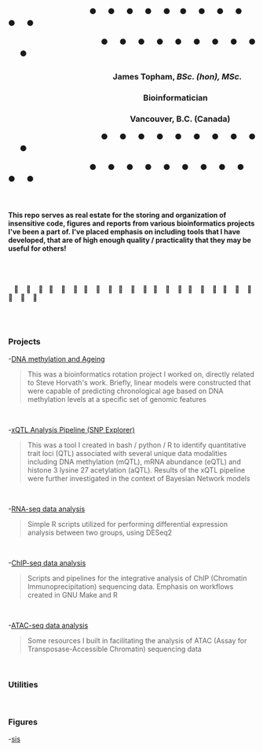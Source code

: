 &nbsp;&nbsp;&nbsp;&nbsp;&nbsp;&nbsp;&nbsp;&nbsp;&nbsp;&nbsp;&nbsp;&nbsp;&nbsp;&nbsp;&nbsp;&nbsp;&nbsp;&nbsp;&nbsp;&nbsp;&nbsp;&nbsp;&nbsp;&nbsp;&nbsp;&nbsp;&nbsp;&nbsp;&nbsp;&nbsp;&nbsp;&nbsp;&nbsp;&nbsp;&nbsp;&nbsp;&nbsp;&nbsp;&nbsp;&nbsp;&nbsp;&nbsp;:black_circle:&nbsp;&nbsp;&nbsp;&nbsp;&nbsp;&nbsp;:black_circle:&nbsp;&nbsp;&nbsp;&nbsp;&nbsp;&nbsp;:black_circle:&nbsp;&nbsp;&nbsp;&nbsp;&nbsp;&nbsp;:black_circle:&nbsp;&nbsp;&nbsp;&nbsp;&nbsp;&nbsp;:black_circle:&nbsp;&nbsp;&nbsp;&nbsp;&nbsp;:black_circle:&nbsp;&nbsp;&nbsp;&nbsp;&nbsp;&nbsp;:black_circle:&nbsp;&nbsp;&nbsp;&nbsp;&nbsp;&nbsp;:black_circle:&nbsp;&nbsp;&nbsp;&nbsp;&nbsp;&nbsp;:black_circle:&nbsp;&nbsp;&nbsp;&nbsp;&nbsp;&nbsp;:black_circle:&nbsp;&nbsp;&nbsp;&nbsp;&nbsp;&nbsp;:black_circle:

&nbsp;&nbsp;&nbsp;&nbsp;&nbsp;&nbsp;&nbsp;&nbsp;&nbsp;&nbsp;&nbsp;&nbsp;&nbsp;&nbsp;&nbsp;&nbsp;&nbsp;&nbsp;&nbsp;&nbsp;&nbsp;&nbsp;&nbsp;&nbsp;&nbsp;&nbsp;&nbsp;&nbsp;&nbsp;&nbsp;&nbsp;&nbsp;&nbsp;&nbsp;&nbsp;&nbsp;&nbsp;&nbsp;&nbsp;&nbsp;&nbsp;&nbsp;&nbsp;&nbsp;&nbsp;&nbsp;&nbsp;&nbsp;:black_circle:&nbsp;&nbsp;&nbsp;&nbsp;&nbsp;&nbsp;:black_circle:&nbsp;&nbsp;&nbsp;&nbsp;&nbsp;&nbsp;:black_circle:&nbsp;&nbsp;&nbsp;&nbsp;&nbsp;&nbsp;:black_circle:&nbsp;&nbsp;&nbsp;&nbsp;&nbsp;&nbsp;:black_circle:&nbsp;&nbsp;&nbsp;&nbsp;&nbsp;&nbsp;:black_circle:&nbsp;&nbsp;&nbsp;&nbsp;&nbsp;&nbsp;:black_circle:&nbsp;&nbsp;&nbsp;&nbsp;&nbsp;&nbsp;:black_circle:&nbsp;&nbsp;&nbsp;&nbsp;&nbsp;&nbsp;:black_circle:&nbsp;&nbsp;&nbsp;&nbsp;&nbsp;&nbsp;:black_circle:

### &nbsp;&nbsp;&nbsp;&nbsp;&nbsp;&nbsp;&nbsp;&nbsp;&nbsp;&nbsp;&nbsp;&nbsp;&nbsp;&nbsp;&nbsp;&nbsp;&nbsp;&nbsp;&nbsp;&nbsp;&nbsp;&nbsp;&nbsp;&nbsp;&nbsp;&nbsp;&nbsp;&nbsp;&nbsp;&nbsp;&nbsp;&nbsp;&nbsp;&nbsp;&nbsp;&nbsp;&nbsp;&nbsp;&nbsp;&nbsp;&nbsp;&nbsp;&nbsp;&nbsp;&nbsp;&nbsp;&nbsp;&nbsp;&nbsp;&nbsp;&nbsp;&nbsp;&nbsp;&nbsp;&nbsp;James Topham, *BSc. (hon), MSc.*
### &nbsp;&nbsp;&nbsp;&nbsp;&nbsp;&nbsp;&nbsp;&nbsp;&nbsp;&nbsp;&nbsp;&nbsp;&nbsp;&nbsp;&nbsp;&nbsp;&nbsp;&nbsp;&nbsp;&nbsp;&nbsp;&nbsp;&nbsp;&nbsp;&nbsp;&nbsp;&nbsp;&nbsp;&nbsp;&nbsp;&nbsp;&nbsp;&nbsp;&nbsp;&nbsp;&nbsp;&nbsp;&nbsp;&nbsp;&nbsp;&nbsp;&nbsp;&nbsp;&nbsp;&nbsp;&nbsp;&nbsp;&nbsp;&nbsp;&nbsp;&nbsp;&nbsp;&nbsp;&nbsp;&nbsp;&nbsp;&nbsp;&nbsp;&nbsp;&nbsp;&nbsp;&nbsp;&nbsp;&nbsp;&nbsp;&nbsp;&nbsp;&nbsp;&nbsp;&nbsp;&nbsp;Bioinformatician
### &nbsp;&nbsp;&nbsp;&nbsp;&nbsp;&nbsp;&nbsp;&nbsp;&nbsp;&nbsp;&nbsp;&nbsp;&nbsp;&nbsp;&nbsp;&nbsp;&nbsp;&nbsp;&nbsp;&nbsp;&nbsp;&nbsp;&nbsp;&nbsp;&nbsp;&nbsp;&nbsp;&nbsp;&nbsp;&nbsp;&nbsp;&nbsp;&nbsp;&nbsp;&nbsp;&nbsp;&nbsp;&nbsp;&nbsp;&nbsp;&nbsp;&nbsp;&nbsp;&nbsp;&nbsp;&nbsp;&nbsp;&nbsp;&nbsp;&nbsp;&nbsp;&nbsp;&nbsp;&nbsp;&nbsp;&nbsp;&nbsp;&nbsp;&nbsp;&nbsp;&nbsp;&nbsp;&nbsp;&nbsp;Vancouver, B.C. (Canada)

&nbsp;&nbsp;&nbsp;&nbsp;&nbsp;&nbsp;&nbsp;&nbsp;&nbsp;&nbsp;&nbsp;&nbsp;&nbsp;&nbsp;&nbsp;&nbsp;&nbsp;&nbsp;&nbsp;&nbsp;&nbsp;&nbsp;&nbsp;&nbsp;&nbsp;&nbsp;&nbsp;&nbsp;&nbsp;&nbsp;&nbsp;&nbsp;&nbsp;&nbsp;&nbsp;&nbsp;&nbsp;&nbsp;&nbsp;&nbsp;&nbsp;&nbsp;&nbsp;&nbsp;&nbsp;&nbsp;&nbsp;&nbsp;:black_circle:&nbsp;&nbsp;&nbsp;&nbsp;&nbsp;&nbsp;:black_circle:&nbsp;&nbsp;&nbsp;&nbsp;&nbsp;&nbsp;:black_circle:&nbsp;&nbsp;&nbsp;&nbsp;&nbsp;&nbsp;:black_circle:&nbsp;&nbsp;&nbsp;&nbsp;&nbsp;&nbsp;:black_circle:&nbsp;&nbsp;&nbsp;&nbsp;&nbsp;&nbsp;:black_circle:&nbsp;&nbsp;&nbsp;&nbsp;&nbsp;&nbsp;:black_circle:&nbsp;&nbsp;&nbsp;&nbsp;&nbsp;&nbsp;:black_circle:&nbsp;&nbsp;&nbsp;&nbsp;&nbsp;&nbsp;:black_circle:&nbsp;&nbsp;&nbsp;&nbsp;&nbsp;&nbsp;:black_circle:

&nbsp;&nbsp;&nbsp;&nbsp;&nbsp;&nbsp;&nbsp;&nbsp;&nbsp;&nbsp;&nbsp;&nbsp;&nbsp;&nbsp;&nbsp;&nbsp;&nbsp;&nbsp;&nbsp;&nbsp;&nbsp;&nbsp;&nbsp;&nbsp;&nbsp;&nbsp;&nbsp;&nbsp;&nbsp;&nbsp;&nbsp;&nbsp;&nbsp;&nbsp;&nbsp;&nbsp;&nbsp;&nbsp;&nbsp;&nbsp;&nbsp;&nbsp;:black_circle:&nbsp;&nbsp;&nbsp;&nbsp;&nbsp;&nbsp;:black_circle:&nbsp;&nbsp;&nbsp;&nbsp;&nbsp;&nbsp;:black_circle:&nbsp;&nbsp;&nbsp;&nbsp;&nbsp;&nbsp;:black_circle:&nbsp;&nbsp;&nbsp;&nbsp;&nbsp;&nbsp;:black_circle:&nbsp;&nbsp;&nbsp;&nbsp;&nbsp;&nbsp;:black_circle:&nbsp;&nbsp;&nbsp;&nbsp;&nbsp;&nbsp;:black_circle:&nbsp;&nbsp;&nbsp;&nbsp;&nbsp;&nbsp;:black_circle:&nbsp;&nbsp;&nbsp;&nbsp;&nbsp;&nbsp;:black_circle:&nbsp;&nbsp;&nbsp;&nbsp;&nbsp;&nbsp;:black_circle:&nbsp;&nbsp;&nbsp;&nbsp;&nbsp;&nbsp;:black_circle:

<br>

#### This repo serves as real estate for the storing and organization of insensitive code, figures and reports from various bioinformatics projects I've been a part of. I've placed emphasis on including tools that I have developed, that are of high enough quality / practicality that they may be useful for others!

<br>
<br>

&nbsp;&nbsp; :sheep: &nbsp;&nbsp; :sheep: &nbsp;&nbsp; :sheep:&nbsp;&nbsp; :sheep: &nbsp;&nbsp; :sheep: &nbsp;&nbsp; :sheep:&nbsp;&nbsp; :sheep: &nbsp;&nbsp; :sheep: &nbsp;&nbsp; :sheep:&nbsp;&nbsp; :sheep: &nbsp;&nbsp; :sheep: &nbsp;&nbsp; :sheep:&nbsp;&nbsp; :sheep: &nbsp;&nbsp; :sheep: &nbsp;&nbsp; :sheep:&nbsp;&nbsp; :sheep: &nbsp;&nbsp; :sheep: &nbsp;&nbsp; :sheep:&nbsp;&nbsp; :sheep: &nbsp;&nbsp; :sheep: &nbsp;&nbsp; :sheep:&nbsp;&nbsp; :sheep: &nbsp;&nbsp; :sheep: &nbsp;&nbsp; :sheep:

<br>
<br>

### **Projects**

-[DNA methylation and Ageing](KMT2D_hypermutation_andSig.md)

> This was a bioinformatics rotation project I worked on,
> directly related to Steve Horvath's work. Briefly, linear
> models were constructed that were capable of predicting
> chronological age based on DNA methylation levels at a 
> specific set of genomic features

<br>

-[xQTL Analysis Pipeline (SNP Explorer)](KMT2D_hypermutation_andSig.md)

> This was a tool I created in bash / python / R to identify
> quantitative trait loci (QTL) associated with several
> unique data modalities including DNA methylation (mQTL),
> mRNA abundance (eQTL) and histone 3 lysine 27 acetylation
> (aQTL). Results of the xQTL pipeline were further 
> investigated in the context of Bayesian Network models

<br>

-[RNA-seq data analysis](KMT2D_hypermutation_andSig.md)

> Simple R scripts utilized for performing differential 
> expression analysis between two groups, using DESeq2

<br>

-[ChIP-seq data analysis](KMT2D_hypermutation_andSig.md)

> Scripts and pipelines for the integrative analysis of ChIP
> (Chromatin Immunoprecipitation) sequencing data. Emphasis
> on workflows created in GNU Make and R

<br>

-[ATAC-seq data analysis](KMT2D_hypermutation_andSig.md)

> Some resources I built in facilitating the analysis of ATAC
> (Assay for Transposase-Accessible Chromatin) sequencing data

<br>

### **Utilities**



<br>

### **Figures**

-[sis](httopham/Marra_Thesis/blob/master/scripts/TCGA_DEA_GSEA_analysis.R)


